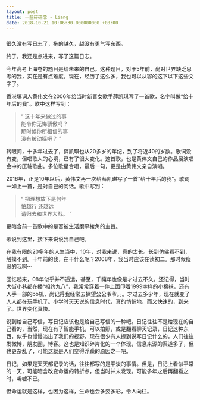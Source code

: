 ```yaml
---
layout: post
title: 一些碎碎念 - Liang
date: 2018-10-21 10:06:30.000000000 +08:00
---
```


###  ###
很久没有写日志了，拖的越久，越没有勇气写东西。

终于，我还是点进来，写了这篇日志。

今年高考上海卷的题目是给未来的自己。这种题目，对于5年前，尚对世界缺乏思考的我，实在是有点难度。现在，经历了这么多，我也可以从容的这下以下这些文字了。

香港填词人黄伟文在2006年给当时新晋女歌手薛凯琪写了一首歌，名字叫做“给十年后的我”。歌中这样写到：
> “
>     这十年来做过的事  
>     能令你无悔骄傲吗？  
>     那时候你所相信的事   
>     没有被动摇吧？
> ”

转眼间，十多年过去了，薛凯琪也从20多岁的年纪，到了将近40的岁数。歌词没有变，但唱歌人的心境，已有了很大变化。这首歌，也是黄伟文自己的作品展演唱会中的压轴歌曲。多位歌星合唱，最后一句，更是由黄伟文亲自演唱。

2016年，正是10年以后，黄伟文再一次给薛凯琪写了一首“给十年后的我”。歌词一如上一首，是对自己的问话。歌中写到：
> “
> 把理想放下是何年  
> 怕越行 还越远  
> 请归去和世界大战。
> ”

更暗合前一首歌中的是否被生活磨平棱角的主旨。

歌说到这里，接下来说说我自己吧。

在我有限的20多年的人生当中，10年，对我来说，真的太长。长到仿佛看不到，触摸不到。十年前的我，在干什么呢？2008年，我当时应该在读初二。那时候瘦弱的我啊～

回忆起来，08年似乎并不遥远，甚至，千禧年也像是才过去不久。还记得，当时大街小巷都在播“相约九八”，我常常穿着一件上面印着1999字样的小棉袄，还有人手一部的bb机，尚记得我经常去探望公公爷爷。。。才过去多少年，现在就变了人人都在玩手机了。小学时天天说的信息时代，真的悄悄地，而又快速的，到来了。世界变化真快。

说到给自己写信，写日记应该也是给自己写信的一种吧。日记往往不是给现在的自己看的，当然，现在有了智能手机，可以拍照，或是翻看聊天记录，日记这种东西，似乎也慢慢淡出了我们的视野。现在很少有人提到说写日记什么的，人们往往发微博，朋友圈，博客。这也是知识碎片化的一个体现，信息来源的渠道多了，但也更杂乱了，可能这就是人们变得浮躁的原因之一吧。

日记，如果是天天都记录的话，往往都写的是平淡的事情。但是，日记上看似平常的一天，可能暗含改变命运的转折点，但当时并未发现。可能多年之后再翻看之时，唏嘘不已。

但命运就是这样，也因为这样，生命也会多姿多彩，令人向往。
